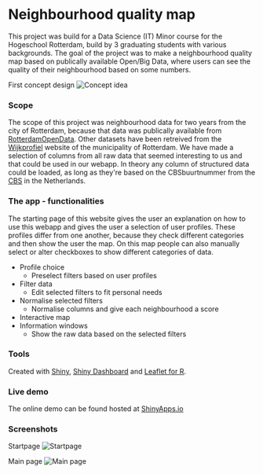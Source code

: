# Neighbourhood quality map
This project was build for a Data Science (IT) Minor course for the Hogeschool Rotterdam, build by 3 graduating students with various backgrounds. The goal of the project was to make a neighbourhood quality map based on publically available Open/Big Data, where users can see the quality of their neighbourhood based on some numbers. 

First concept design
![Concept idea](https://lh4.googleusercontent.com/JJtjUnbeYSDHDA1XYbm-SjxALdjjlaMefMpN7PVH2uZqu7wCwdU7wKBmuni-q6V0Od1TC_5aLkxGsQE=w1366-h637-rw)

### Scope
The scope of this project was neighbourhood data for two years from the city of Rotterdam, because that data was publically available from [RotterdamOpenData](http://rotterdamopendata.nl/dataset). Other datasets have been retreived from the [Wijkprofiel](http://wijkprofiel.rotterdam.nl/nl/2016/rotterdam) website of the municipality of Rotterdam. We have made a selection of columns from all  raw data that seemed interesting to us and that could be used in our webapp. In theory any column of structured data could be loaded, as long as they're based on the CBSbuurtnummer from the [CBS](https://www.cbs.nl/nl-nl/dossier/nederland-regionaal/geografische%20data/wijk-en-buurtkaart-2013) in the Netherlands.

### The app - functionalities
The starting page of this website gives the user an explanation on how to use this webapp and gives the user a selection of user profiles. These profiles differ from one another, because they check different categories and then show the user the map.
On this map people can also manually select or alter checkboxes to show different categories of data. 

- Profile choice
  - Preselect filters based on user profiles
- Filter data
  - Edit selected filters to fit personal needs
- Normalise selected filters
  - Normalise columns and give each neighbourhood a score
- Interactive map
- Information windows
  - Show the raw data based on the selected filters

### Tools
Created with [Shiny](https://shiny.rstudio.com/), [Shiny Dashboard](https://rstudio.github.io/shinydashboard/) and [Leaflet for R](https://rstudio.github.io/leaflet/).

### Live demo
The online demo can be found hosted at [ShinyApps.io](https://amaurits.shinyapps.io/Neighbourhood_quality_map/)

### Screenshots
Startpage
![Startpage](https://lh5.googleusercontent.com/8G1Rh8CCzma-AOX7Tq2po7z0HOuXXCv-fo6qLwmNdxOMcHDwRPw1N0tvor1euMId60BsnWtty02W1XQ=w1366-h637-rw)

Main page
![Main page](https://lh6.googleusercontent.com/TusWd_4dEuaHAz5TH_IV8GdbwbQP7hEuclV1u1JOiD-ucMCYNwOw5ARiGDzIrqnfKRVQ1w060zwdwiQ=w1366-h637-rw)
